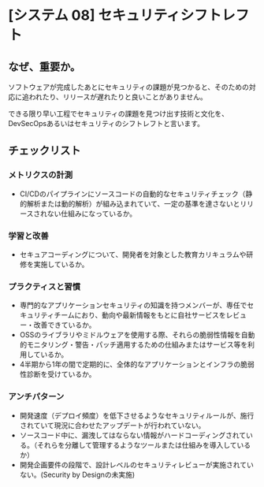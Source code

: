 
# [システム 08] セキュリティシフトレフト 

## なぜ、重要か。
ソフトウェアが完成したあとにセキュリティの課題が見つかると、そのための対応に追われたり、リリースが遅れたりと良いことがありません。

できる限り早い工程でセキュリティの課題を見つけ出す技術と文化を、DevSecOpsあるいはセキュリティのシフトレフトと言います。

## チェックリスト 

### メトリクスの計測
+ CI/CDのパイプラインにソースコードの自動的なセキュリティチェック（静的解析または動的解析）が組み込まれていて、一定の基準を達さないとリリースされない仕組みになっているか。

### 学習と改善
+ セキュアコーディングについて、開発者を対象とした教育カリキュラムや研修を実施しているか。

### プラクティスと習慣
+ 専門的なアプリケーションセキュリティの知識を持つメンバーが、専任でセキュリティチームにおり、動向や最新情報をもとに自社サービスをレビュー・改善できているか。
+ OSSのライブラリやミドルウェアを使用する際、それらの脆弱性情報を自動的モニタリング・警告・パッチ適用するための仕組みまたはサービス等を利用しているか。
+ 4半期から1年の間で定期的に、全体的なアプリケーションとインフラの脆弱性診断を受けているか。

### アンチパターン
+ 開発速度（デプロイ頻度）を低下させるようなセキュリティルールが、施行されていて現況に合わせたアップデートが行われていない。
+ ソースコード中に、漏洩してはならない情報がハードコーディングされている。（それらを分離して管理するようなツールまたは仕組みを導入しているか）
+ 開発企画要件の段階で、設計レベルのセキュリティレビューが実施されていない。(Security by Designの未実施)
            